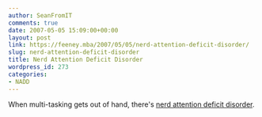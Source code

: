 ```yaml
---
author: SeanFromIT
comments: true
date: 2007-05-05 15:09:00+00:00
layout: post
link: https://feeney.mba/2007/05/05/nerd-attention-deficit-disorder/
slug: nerd-attention-deficit-disorder
title: Nerd Attention Deficit Disorder
wordpress_id: 273
categories:
- NADD
---
```


When multi-tasking gets out of hand, there's [nerd attention deficit disorder](http://www.randsinrepose.com/archives/2003/07/10/nadd.html).
